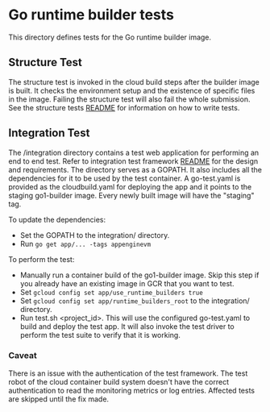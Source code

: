 # Go runtime builder tests

This directory defines tests for the Go runtime builder image.

## Structure Test
The structure test is invoked in the cloud build steps after the builder image is built. It checks the environment setup and the existence of specific files in the image. Failing the structure test will also fail the whole submission.
See the structure tests [README](https://github.com/GoogleCloudPlatform/runtimes-common/blob/master/structure_tests/README.md)
for information on how to write tests.

## Integration Test
The \/integration directory contains a test web application for performing an end to end test.
Refer to integration test framework [README](https://github.com/GoogleCloudPlatform/runtimes-common/tree/master/integration_tests) for the design and requirements. The directory serves as a GOPATH. It also includes all the dependencies for it to be used by the test container. A go-test.yaml is provided as the cloudbuild.yaml for deploying the app and it points to the staging go1-builder image. Every newly built image will have the "staging" tag.

To update the dependencies:
* Set the GOPATH to the integration/ directory.
* Run `go get app/... -tags appenginevm`

To perform the test:
* Manually run a container build of the go1-builder image. Skip this step if you already have an existing image in GCR that you want to test.
* Set `gcloud config set app/use_runtime_builders true`
* Set `gcloud config set app/runtime_builders_root` to the integration/ directory.
* Run test.sh \<project_id>. This will use the configured go-test.yaml to build and deploy the test app. It will also invoke the test driver to perform the test suite to verify that it is working.

### Caveat
There is an issue with the authentication of the test framework.
The test robot of the cloud container build system doesn't have the correct authentication to read the monitoring metrics or log entries.
Affected tests are skipped until the fix made.